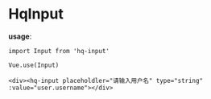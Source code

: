 # HqInput

**usage**: 

```
import Input from 'hq-input'

Vue.use(Input)

<div><hq-input placeholdler="请输入用户名" type="string" :value="user.username"></div>
```